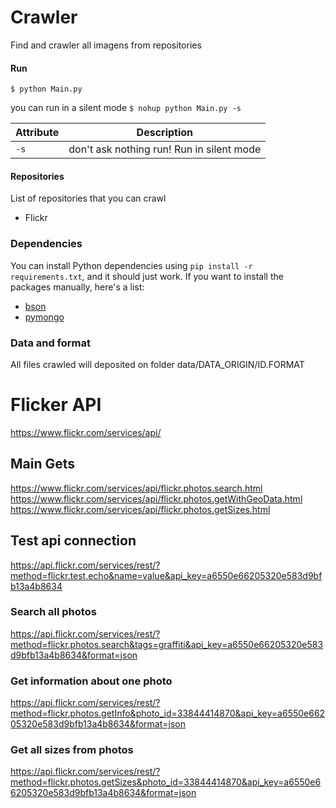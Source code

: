 # Crawler
    
Find and crawler all imagens from repositories

#### Run

`$ python Main.py`

you can run in a silent mode
`$ nohup python Main.py -s`

Attribute  | Description
---------- | -----------
`-s`       | don't ask nothing run! Run in silent mode

#### Repositories

List of repositories that you can crawl

* Flickr

### Dependencies

You can install Python dependencies using `pip install -r requirements.txt`,
and it should just work. If you want to install the packages manually, here's a
list:

* [bson](https://github.com/py-bson/bson)
* [pymongo](https://pypi.python.org/pypi/pymongo)

### Data and format

All files crawled will deposited on folder data/DATA_ORIGIN/ID.FORMAT

# Flicker API   
https://www.flickr.com/services/api/
    
## Main Gets
https://www.flickr.com/services/api/flickr.photos.search.html
https://www.flickr.com/services/api/flickr.photos.getWithGeoData.html
https://www.flickr.com/services/api/flickr.photos.getSizes.html

## Test api connection
https://api.flickr.com/services/rest/?method=flickr.test.echo&name=value&api_key=a6550e66205320e583d9bfb13a4b8634

### Search all photos
https://api.flickr.com/services/rest/?method=flickr.photos.search&tags=graffiti&api_key=a6550e66205320e583d9bfb13a4b8634&format=json

### Get information about one photo
https://api.flickr.com/services/rest/?method=flickr.photos.getInfo&photo_id=33844414870&api_key=a6550e66205320e583d9bfb13a4b8634&format=json

### Get all sizes from photos
https://api.flickr.com/services/rest/?method=flickr.photos.getSizes&photo_id=33844414870&api_key=a6550e66205320e583d9bfb13a4b8634&format=json